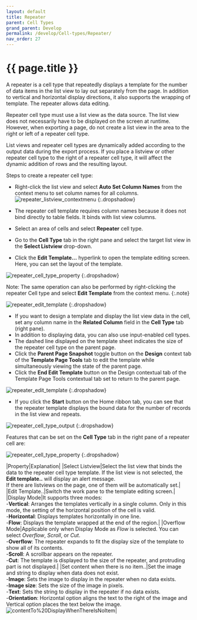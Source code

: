 ```yaml
---
layout: default
title: Repeater
parent: Cell Types
grand_parent: Develop
permalink: /develop/Cell-types/Repeater/
nav_order: 27
---
```


# {{ page.title }}

A repeater is a cell type that repeatedly displays a template for the number of data items in the list view to lay out separately from the page. In addition to vertical and horizontal display directions, it also supports the wrapping of template. The repeater allows data editing. 

Repeater cell type must use a list view as the data source. The list view does not necessarily have to be displayed on the screen at runtime. However, when exporting a page, do not create a list view in the area to the right or left of a repeater cell type. 

List views and repeater cell types are dynamically added according to the output data during the export process. If you place a listview or other repeater cell type to the right of a repeater cell type, it will affect the dynamic addition of rows and the resulting layout.

Steps to create a repeater cell type:

- Right-click the list view and select **Auto Set Column Names** from the context menu to set column names for all columns. 
![repeater_listview_contextmenu](/assets/images/product-images/repeater_listview_contextmenu.png)
{:.dropshadow}

- The repeater cell template requires column names because it does not bind directly to table fields. It binds with list view columns.
- Select an area of ​​cells and select **Repeater** cell type.
- Go to the **Cell Type** tab in the right pane and select the target list view in the **Select Listview** drop-down.
- Click the **Edit Template...** hyperlink to open the template editing screen. Here, you can set the layout of the template.

![repeater_cell_type_property](/assets/images/product-images/repeater_cell_type_property.png)
{:.dropshadow}

Note: The same operation can also be performed by right-clicking the repeater Cell type and select **Edit Template** from the context menu.
{:.note}

![repeater_edit_template](/assets/images/product-images/repeater_edit_template.png)
{:.dropshadow}

- If you want to design a template and display the list view data in the cell, set any column name in the **Related Column** field in the **Cell Type** tab (right pane).
- In addition to displaying data, you can also use input-enabled cell types.
- The dashed line displayed on the template sheet indicates the size of the repeater cell type on the parent page.
- Click the **Parent Page Snapshot** toggle button on the **Design** context tab of the **Template Page Tools** tab to edit the template while simultaneously viewing the state of the parent page. 
- Click the **End Edit Template** button on the Design contextual tab of the Template Page Tools contextual tab set to return to the parent page.

![repeater_edit_template](/assets/images/product-images/repeater_edit_template.png)
{:.dropshadow}

- If you click the **Start** button on the Home ribbon tab, you can see that the repeater template displays the bound data for the number of records in the list view and repeats.

![repeater_cell_type_output](/assets/images/product-images/repeater_cell_type_output.png)
{:.dropshadow}

Features that can be set on the **Cell Type** tab in the right pane of a repeater cell are:

![repeater_cell_type_property](/assets/images/product-images/repeater_cell_type_property.png)
{:.dropshadow}

|Property|Explanation|
|Select Listview|Select the list view that binds the data to the repeater cell type template. If the list view is not selected, the **Edit template..** will display an alert message. <br/> If there are listviews on the page, one of them will be automatically set.|
|Edit Template..|Switch the work pane to the template editing screen.|
|Display Mode|It supports three modes: <br/> -**Vertical**: Arranges the templates vertically in a single column. Only in this mode, the setting of the horizontal position of the cell is valid. <br/> -**Horizontal**: Displays templates horizontally in one line. <br/> -**Flow**: Displays the template wrapped at the end of the region.|
|Overflow Mode|Applicable only when Display Mode as *Flow* is selected. You can select *Overflow*, *Scroll*, or *Cut*. <br/> -**Overflow**: The repeater expands to fit the display size of the template to show all of its contents. <br/> -**Scroll**: A scrollbar appears on the repeater. <br/> -**Cut**: The template is displayed to the size of the repeater, and protruding part is not displayed.|
|Set content when there is no item..|Set the image and string to display when data does not exist. <br/> -**Image**: Sets the image to display in the repeater when no data exists. <br/> -**Image size**: Sets the size of the image in pixels. <br/> -**Text**: Sets the string to display in the repeater if no data exists. <br/> -**Orientation**: Horizontal option aligns the text to the right of the image and Vertical option places the text below the image. <br/> ![contentTo%20DisplayWhenThereIsNoItem](/assets/images/product-images/repeater_contentTo%20DisplayWhenThereIsNoItem.png)|

<!--
## Edit data
### Finalize data
The data finalization process differs depending on the [Data finalization timing] setting of the list view that is the data source of the [Repeater] type cell.
When [Do not refresh list view data immediately] is disabled
-If the current record in the list view is moved by clicking the area corresponding to each record on the repeater, the edited data will be reflected in the database.
-If you click outside the repeater's area, the data you were editing on the repeater at that point in time will be reflected in the database.
-If you set data validation rules for the input cells above the template, even if there is a validation rule error, the values ​​in the list view will be reflected in the display, but will not be reflected in the database.

When [Do not refresh list view data immediately] is enabled
-If you execute the [Update list view data] command whose [Processing type] is set to "Confirm list view update", all the data edited on the repeater will be reflected in the database.
-If the list view used as the data source of the [Repeater] type cell is set as a detailed list view, all data edited on the repeater will also be reflected in the database when the master data is confirmed.

## Data Validation Validation Behavior
If the data validation rule set in the input cell above the template is an error, the following commands will not be executed.
- [Update List View Data] command with [Process Type] set to "Confirm List View Update"
- Update Table Data command
- [Page transition] command

## Supplementary notes and notes
### Application design time
- f you copy and paste a Repeater cell type whose template has been edited, the edited contents of the template will not be copied. Note that this does not apply if the page is duplicated or imported from another Forguncy project.
- If you start debugging while the template editing screen is displayed in the task pane, the parent page of the template will be displayed if the start page is not set.
- The Delete Record command, normally available only for cells in listviews, is also available for cells in templates.
-If you copy a non-template cell such as a cell on the parent page and paste it on the template, the cell type will not be reflected, but only the style will be reflected. This is a behavioral design due to the limited cell types supported on templates.
- Templates don't support formulas, so the formula bar doesn't appear, but neither does typing formulas directly into cells or setting default values ​​to formulas.
- If the [Export to Excel (page)] command and [Export to PDF] are set to a [Button] type cell etc. in the template, only the template part of the record where the clicked button exists will be exported. At that time, the Excel file name will be the name that adds the record number to the "list view name". Note that parent pages cannot be exported.
- Regardless of the set value of [Allow editing] of the list view that is the data source of the list view that is the data source of the [Repeater] type cell, updating by the repeater is enabled.
- There is no way to add new data using a Repeater type cell. Consider using the Refresh List View Data command or the Refresh Table Data command.
- If you place a list view (including hidden columns) horizontally in a [repeater] type cell, the export process will not produce the expected results.
- If the [repeater] type cell part is hidden by the column hiding function or the row hiding function, the rows that are dynamically added by the data will not be hidden and will be output in the export result.

### Application runtime
- If the load on demand setting is enabled in the list view that is the data source of the [repeater] type cell, the load on demand function will work by scrolling the repeater's scroll bar to the bottom or right end.
- If you click the area corresponding to each record on the repeater, the current record of the list view will transition according to the clicked area.
-->